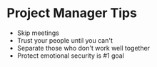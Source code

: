 # Project Manager Tips

- Skip meetings
- Trust your people until you can't
- Separate those who don't work well together
- Protect emotional security is #1 goal

